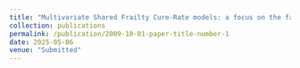 ```yaml
---
title: "Multivariate Shared Frailty Cure-Rate models: a focus on the family history of breast cancer"
collection: publications
permalink: /publication/2009-10-01-paper-title-number-1
date: 2025-05-06
venue: "Submitted"
---
```

